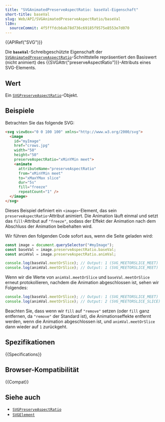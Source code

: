 ```yaml
---
title: "SVGAnimatedPreserveAspectRatio: baseVal-Eigenschaft"
short-title: baseVal
slug: Web/API/SVGAnimatedPreserveAspectRatio/baseVal
l10n:
  sourceCommit: 4f5fffdcb6ab78d736c69185f9575e8553e7d070
---
```


{{APIRef("SVG")}}

Die **`baseVal`**-Schreibgeschützte Eigenschaft der [`SVGAnimatedPreserveAspectRatio`](/de/docs/Web/API/SVGAnimatedPreserveAspectRatio)-Schnittstelle repräsentiert den Basiswert (nicht animiert) des {{SVGAttr("preserveAspectRatio")}}-Attributs eines SVG-Elements.

## Wert

Ein [`SVGPreserveAspectRatio`](/de/docs/Web/API/SVGPreserveAspectRatio)-Objekt.

## Beispiele

Betrachten Sie das folgende SVG:

```html
<svg viewBox="0 0 100 100" xmlns="http://www.w3.org/2000/svg">
  <image
    id="myImage"
    href="crows.jpg"
    width="50"
    height="50"
    preserveAspectRatio="xMinYMin meet">
    <animate
      attributeName="preserveAspectRatio"
      from="xMinYMin meet"
      to="xMaxYMax slice"
      dur="5s"
      fill="freeze"
      repeatCount="1" />
  </image>
</svg>
```

Dieses Beispiel definiert ein `<image>`-Element, das sein `preserveAspectRatio`-Attribut animiert. Die Animation läuft einmal und setzt das `fill`-Attribut auf `"freeze"`, sodass der Effekt der Animation nach dem Abschluss der Animation beibehalten wird.

Wir führen den folgenden Code sofort aus, wenn die Seite geladen wird:

```js
const image = document.querySelector("#myImage");
const baseVal = image.preserveAspectRatio.baseVal;
const animVal = image.preserveAspectRatio.animVal;

console.log(baseVal.meetOrSlice); // Output: 1 (SVG_MEETORSLICE_MEET)
console.log(animVal.meetOrSlice); // Output: 1 (SVG_MEETORSLICE_MEET)
```

Wenn wir die Werte von `animVal.meetOrSlice` und `baseVal.meetOrSlice` erneut protokollieren, nachdem die Animation abgeschlossen ist, sehen wir Folgendes:

```js
console.log(baseVal.meetOrSlice); // Output: 1 (SVG_MEETORSLICE_MEET)
console.log(animVal.meetOrSlice); // Output: 2 (SVG_MEETORSLICE_SLICE)
```

Beachten Sie, dass wenn wir `fill` auf `"remove"` setzen (oder `fill` ganz entfernen, da `"remove"` der Standard ist), die Animationseffekte entfernt werden, wenn die Animation abgeschlossen ist, und `animVal.meetOrSlice` dann wieder auf `1` zurückgeht.

## Spezifikationen

{{Specifications}}

## Browser-Kompatibilität

{{Compat}}

## Siehe auch

- [`SVGPreserveAspectRatio`](/de/docs/Web/API/SVGPreserveAspectRatio)
- [`SVGElement`](/de/docs/Web/API/SVGElement)
